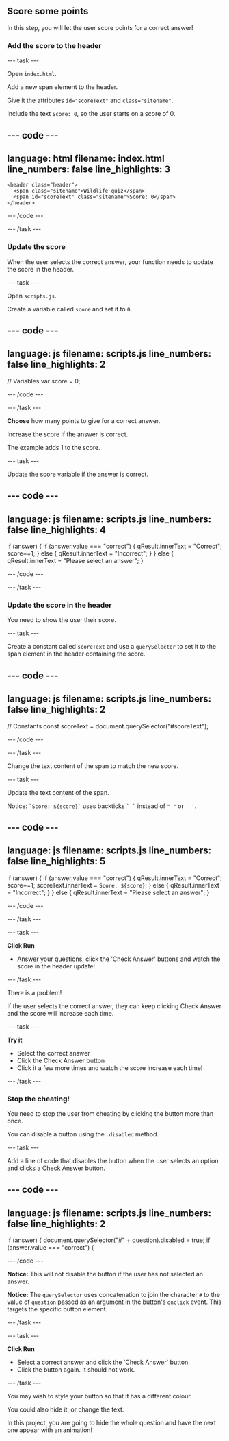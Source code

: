 ## Score some points

In this step, you will let the user score points for a correct answer!

### Add the score to the header

\--- task ---

Open `index.html`.

Add a new span element to the header.

Give it the attributes `id="scoreText"` and `class="sitename"`.

Include the text `Score: 0`, so the user starts on a score of 0.

## --- code ---

language: html
filename: index.html
line_numbers: false
line_highlights: 3
-------------------------------------------------------

```
<header class="header">
  <span class="sitename">Wildlife quiz</span>
  <span id="scoreText" class="sitename">Score: 0</span>
</header>
```

\--- /code ---

\--- /task ---

### Update the score

When the user selects the correct answer, your function needs to update the score in the header.

\--- task ---

Open `scripts.js`.

Create a variable called `score` and set it to `0`.

## --- code ---

language: js
filename: scripts.js
line_numbers: false
line_highlights: 2
-------------------------------------------------------

// Variables
var score = 0;

\--- /code ---

\--- /task ---

**Choose** how many points to give for a correct answer.

Increase the score if the answer is correct.

The example adds 1 to the score.

\--- task ---

Update the score variable if the answer is correct.

## --- code ---

language: js
filename: scripts.js
line_numbers: false
line_highlights: 4
-------------------------------------------------------

if (answer) {
if (answer.value === "correct") {
qResult.innerText = "Correct";
score+=1;
} else {
qResult.innerText = "Incorrect";
}
} else {
qResult.innerText = "Please select an answer";
}

\--- /code ---

\--- /task ---

### Update the score in the header

You need to show the user their score.

\--- task ---

Create a constant called `scoreText` and use a `querySelector` to set it to the span element in the header containing the score.

## --- code ---

language: js
filename: scripts.js
line_numbers: false
line_highlights: 2
-------------------------------------------------------

// Constants
const scoreText = document.querySelector("#scoreText");

\--- /code ---

\--- /task ---

Change the text content of the span to match the new score.

\--- task ---

Update the text content of the span.

Notice: `` `Score: ${score}` `` uses backticks `` ` ` `` instead of `" "` or `' '`.

## --- code ---

language: js
filename: scripts.js
line_numbers: false
line_highlights: 5
-------------------------------------------------------

if (answer) {
if (answer.value === "correct") {
qResult.innerText = "Correct";
score+=1;
scoreText.innerText = `Score: ${score}`;
} else {
qResult.innerText = "Incorrect";
}
} else {
qResult.innerText = "Please select an answer";
}

\--- /code ---

\--- /task ---

\--- task ---

**Click Run**

- Answer your questions, click the 'Check Answer' buttons and watch the score in the header update!

\--- /task ---

There is a problem!

If the user selects the correct answer, they can keep clicking Check Answer and the score will increase each time.

\--- task ---

**Try it**

- Select the correct answer
- Click the Check Answer button
- Click it a few more times and watch the score increase each time!

\--- /task ---

### Stop the cheating!

You need to stop the user from cheating by clicking the button more than once.

You can disable a button using the `.disabled` method.

\--- task ---

Add a line of code that disables the button when the user selects an option and clicks a Check Answer button.

## --- code ---

language: js
filename: scripts.js
line_numbers: false
line_highlights: 2
-------------------------------------------------------

if (answer) {
document.querySelector("#" + question).disabled = true;
if (answer.value === "correct") {

\--- /code ---

**Notice:** This will not disable the button if the user has not selected an answer.

**Notice:** The `querySelector` uses concatenation to join the character `#` to the value of `question` passed as an argument in the button's `onclick` event. This targets the specific button element.

\--- /task ---

\--- task ---

**Click Run**

- Select a correct answer and click the 'Check Answer' button.
- Click the button again. It should not work.

\--- /task ---

You may wish to style your button so that it has a different colour.

You could also hide it, or change the text.

In this project, you are going to hide the whole question and have the next one appear with an animation!
